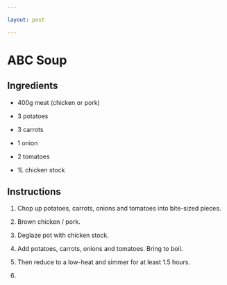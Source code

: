 ```yaml
--- 

layout: post

---
```


# ABC Soup

## Ingredients

* 400g meat (chicken or pork)

* 3 potatoes

* 3 carrots

* 1 onion

* 2 tomatoes

* 1L chicken stock

## Instructions

1. Chop up potatoes, carrots, onions and tomatoes into bite-sized pieces.

2. Brown chicken / pork.

3. Deglaze pot with chicken stock.

4. Add potatoes, carrots, onions and tomatoes. Bring to boil.

5. Then reduce to a low-heat and simmer for at least 1.5 hours.

6. 
